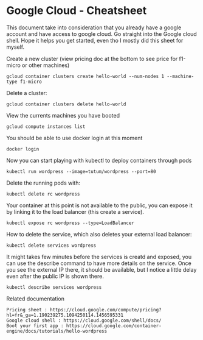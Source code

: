 # Google Cloud - Cheatsheet

This document take into consideration that you already have a google account and have access to google cloud.
Go straight into the Google cloud shell. Hope it helps you get started, even tho I mostly did this sheet for myself.

Create a new cluster (view pricing doc at the bottom to see price for f1-micro or other machines)

    gcloud container clusters create hello-world --num-nodes 1 --machine-type f1-micro
    
Delete a cluster:

    gcloud container clusters delete hello-world

View the currents machines you have booted

    gcloud compute instances list
  
You should be able to use docker login at this moment
  
    docker login
  
Now you can start playing with kubectl to deploy containers through pods
  
    kubectl run wordpress --image=tutum/wordpress --port=80
  
Delete the running pods with:

    kubectl delete rc wordpress
  
Your container at this point is not available to the public, you can expose it by linking it to the load balancer (this create a service).

    kubectl expose rc wordpress --type=LoadBalancer
    
How to delete the service, which also deletes your external load balancer:

    kubectl delete services wordpress
    
It might takes few minutes before the services is creatd and exposed, you can use the describe command to have more details on the service. Once you see the external IP there, it should be available, but I notice a little delay even after the public IP is shown there.

    kubectl describe services wordpress
  
Related documentation

    Pricing sheet : https://cloud.google.com/compute/pricing?hl=fr&_ga=1.190239275.1094250114.1456595331
    Google cloud shell : https://cloud.google.com/shell/docs/
    Boot your first app : https://cloud.google.com/container-engine/docs/tutorials/hello-wordpress
